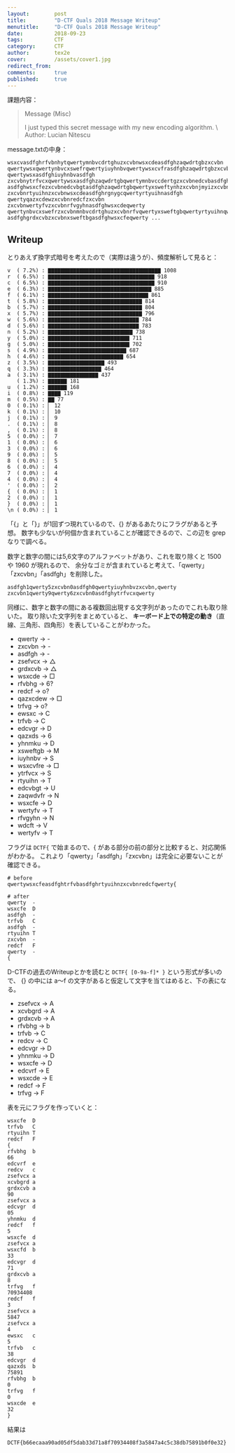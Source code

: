 ```yaml
---
layout:        post
title:         "D-CTF Quals 2018 Message Writeup"
menutitle:     "D-CTF Quals 2018 Message Writeup"
date:          2018-09-23
tags:          CTF
category:      CTF
author:        tex2e
cover:         /assets/cover1.jpg
redirect_from:
comments:      true
published:     true
---
```


課題内容：

> Message (Misc)
>
> I just typed this secret message with my new encoding algorithm. \\
> Author: Lucian Nitescu

message.txtの中身：

```
wsxcvasdfghrfvbnhytqwertymnbvcdrtghuzxcvbnwsxcdeasdfghzaqwdrtgbzxcvbn qwertywsxqwertynbvcxswefrqwertyiuyhnbvqwertywsxcvfrasdfghzaqwdrtgbzxcvbn qwertywsxasdfghiuyhnbvasdfgh zxcvbnytrfvcxqwertywsxasdfghzaqwdrtgbqwertymnbvccdertgzxcvbnedcvbasdfghefvtzxcvbn asdfghwsxcfezxcvbnedcvbgtasdfghzaqwdrtgbqwertyxsweftynhzxcvbnjmyizxcvbn zxcvbnrtyuihnzxcvbnwsxcdeasdfghrgnygcqwertyrtyuihnasdfgh qwertyqazxcdewzxcvbnredcfzxcvbn zxcvbnwertyfvzxcvbnrfvgyhnasdfghwsxcdeqwerty qwertynbvcxswefrzxcvbnmnbvcdrtghuzxcvbnrfvqwertyxsweftgbqwertyrtyuihnqwertywsxasdfghxsweftgbzxcvbncvgredasdfgh asdfghgrdxcvbzxcvbnxsweftbgasdfghwsxcfeqwerty ...
```


## Writeup

とりあえず換字式暗号を考えたので（実際は違うが）、頻度解析して見ると：

```
v  ( 7.2%) : ▇▇▇▇▇▇▇▇▇▇▇▇▇▇▇▇▇▇▇▇▇▇▇▇▇▇▇▇▇▇▇▇▇▇▇▇ 1008
r  ( 6.5%) : ▇▇▇▇▇▇▇▇▇▇▇▇▇▇▇▇▇▇▇▇▇▇▇▇▇▇▇▇▇▇▇▇▇▇ 918
c  ( 6.5%) : ▇▇▇▇▇▇▇▇▇▇▇▇▇▇▇▇▇▇▇▇▇▇▇▇▇▇▇▇▇▇▇▇▇▇ 910
e  ( 6.3%) : ▇▇▇▇▇▇▇▇▇▇▇▇▇▇▇▇▇▇▇▇▇▇▇▇▇▇▇▇▇▇▇▇▇ 885
f  ( 6.1%) : ▇▇▇▇▇▇▇▇▇▇▇▇▇▇▇▇▇▇▇▇▇▇▇▇▇▇▇▇▇▇▇▇ 861
t  ( 5.8%) : ▇▇▇▇▇▇▇▇▇▇▇▇▇▇▇▇▇▇▇▇▇▇▇▇▇▇▇▇▇▇ 814
b  ( 5.7%) : ▇▇▇▇▇▇▇▇▇▇▇▇▇▇▇▇▇▇▇▇▇▇▇▇▇▇▇▇▇▇ 804
x  ( 5.7%) : ▇▇▇▇▇▇▇▇▇▇▇▇▇▇▇▇▇▇▇▇▇▇▇▇▇▇▇▇▇▇ 796
w  ( 5.6%) : ▇▇▇▇▇▇▇▇▇▇▇▇▇▇▇▇▇▇▇▇▇▇▇▇▇▇▇▇▇ 784
d  ( 5.6%) : ▇▇▇▇▇▇▇▇▇▇▇▇▇▇▇▇▇▇▇▇▇▇▇▇▇▇▇▇▇ 783
n  ( 5.2%) : ▇▇▇▇▇▇▇▇▇▇▇▇▇▇▇▇▇▇▇▇▇▇▇▇▇▇▇ 738
y  ( 5.0%) : ▇▇▇▇▇▇▇▇▇▇▇▇▇▇▇▇▇▇▇▇▇▇▇▇▇▇ 711
g  ( 5.0%) : ▇▇▇▇▇▇▇▇▇▇▇▇▇▇▇▇▇▇▇▇▇▇▇▇▇▇ 702
s  ( 4.9%) : ▇▇▇▇▇▇▇▇▇▇▇▇▇▇▇▇▇▇▇▇▇▇▇▇▇ 687
h  ( 4.6%) : ▇▇▇▇▇▇▇▇▇▇▇▇▇▇▇▇▇▇▇▇▇▇▇▇ 654
z  ( 3.5%) : ▇▇▇▇▇▇▇▇▇▇▇▇▇▇▇▇▇▇ 493
q  ( 3.3%) : ▇▇▇▇▇▇▇▇▇▇▇▇▇▇▇▇▇ 464
a  ( 3.1%) : ▇▇▇▇▇▇▇▇▇▇▇▇▇▇▇▇ 437
   ( 1.3%) : ▇▇▇▇▇▇ 181
u  ( 1.2%) : ▇▇▇▇▇▇ 168
i  ( 0.8%) : ▇▇▇▇ 119
m  ( 0.5%) : ▇▇ 77
0  ( 0.1%) : ▏ 12
k  ( 0.1%) : ▏ 10
j  ( 0.1%) : ▏ 9
.  ( 0.1%) : ▏ 8
,  ( 0.1%) : ▏ 8
5  ( 0.0%) : ▏ 7
1  ( 0.0%) : ▏ 6
3  ( 0.0%) : ▏ 6
9  ( 0.0%) : ▏ 5
8  ( 0.0%) : ▏ 5
6  ( 0.0%) : ▏ 4
7  ( 0.0%) : ▏ 4
4  ( 0.0%) : ▏ 4
'  ( 0.0%) : ▏ 2
{  ( 0.0%) : ▏ 1
2  ( 0.0%) : ▏ 1
}  ( 0.0%) : ▏ 1
\n ( 0.0%) : ▏ 1
```

「{」と「}」が1回ずつ現れているので、{} があるあたりにフラグがあると予想。
数字も少ないが何個か含まれていることが確認できるので、この辺を grep なりで調べる。

数字と数字の間には5,6文字のアルファベットがあり、これを取り除くと 1500 や 1960 が現れるので、
余分なゴミが含まれていると考えて、「qwerty」「zxcvbn」「asdfgh」を削除した。

```
asdfgh1qwerty5zxcvbn0asdfgh0qwertyiuyhnbvzxcvbn,qwerty
zxcvbn1qwerty9qwerty6zxcvbn0asdfghytrfvcxqwerty
```

同様に、数字と数字の間にある複数回出現する文字列があったのでこれも取り除いた。
取り除いた文字列をまとめていると、
**キーボード上での特定の動き**（直線、三角形、四角形）を表していることがわかった。

- qwerty → -
- zxcvbn → -
- asdfgh → -
- zsefvcx → △
- grdxcvb → △
- wsxcde → □
- rfvbhg → 6?
- redcf → o?
- qazxcdew → □
- trfvg → o?
- ewsxc → C
- trfvb → C
- edcvgr → D
- qazxds → 6
- yhnmku → D
- xsweftgb → M
- iuyhnbv → S
- wsxcvfre → □
- ytrfvcx → S
- rtyuihn → T
- edcvbgt → U
- zaqwdvfr → N
- wsxcfe → D
- wertyfv → T
- rfvgyhn → N
- wdcft → V
- wertyfv → T

フラグは `DCTF{` で始まるので、{ がある部分の前の部分と比較すると、対応関係がわかる。
これより「qwerty」「asdfgh」「zxcvbn」は完全に必要ないことが確認できる。

```
# before
qwertywsxcfeasdfghtrfvbasdfghrtyuihnzxcvbnredcfqwerty{

# after
qwerty  -
wsxcfe  D
asdfgh  -
trfvb   C
asdfgh  -
rtyuihn T
zxcvbn  -
redcf   F
qwerty  -
{
```

D-CTFの過去のWriteupとかを読むと `DCTF{ [0-9a-f]* }` という形式が多いので、
{} の中には a〜f の文字があると仮定して文字を当てはめると、下の表になる。

- zsefvcx → A
- xcvbgrd → A
- grdxcvb → A
- rfvbhg → b
- trfvb → C
- redcv → C
- edcvgr → D
- yhnmku → D
- wsxcfe → D
- edcvrf → E
- wsxcde → E
- redcf → F
- trfvg → F

表を元にフラグを作っていくと：

```
wsxcfe  D
trfvb   C
rtyuihn T
redcf   F
{
rfvbhg  b
66
edcvrf  e
redcv   c
zsefvcx a
xcvbgrd a
grdxcvb a
90
zsefvcx a
edcvgr  d
05
yhnmku  d
redcf   f
5
wsxcfe  d
zsefvcx a
wsxcfd  b
33
edcvgr  d
71
grdxcvb a
8
trfvg   f
70934408
redcf   f
3
zsefvcx a
5847
zsefvcx a
4
ewsxc   c
5
trfvb   c
38
edcvgr  d
qazxds  b
75891
rfvbhg  b
0
trfvg   f
0
wsxcde  e
32
}
```

結果は

```
DCTF{b66ecaaa90ad05df5dab33d71a8f70934408f3a5847a4c5c38db75891b0f0e32}
```

